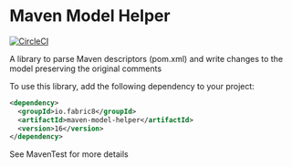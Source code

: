 # Maven Model Helper

[![CircleCI](https://circleci.com/gh/fabric8-launcher/maven-model-helper.svg?style=svg)](https://circleci.com/gh/fabric8-launcher/maven-model-helper)

A library to parse Maven descriptors (pom.xml) and write changes to the model preserving the original comments

To use this library, add the following dependency to your project: 

```xml
<dependency>
  <groupId>io.fabric8</groupId>
  <artifactId>maven-model-helper</artifactId>
  <version>16</version>
</dependency>
```

See MavenTest for more details
